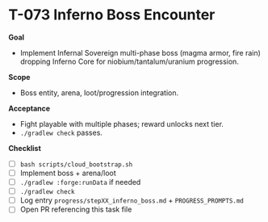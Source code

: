 # T-073 Inferno Boss Encounter

**Goal**

- Implement Infernal Sovereign multi-phase boss (magma armor, fire rain) dropping Inferno Core for niobium/tantalum/uranium progression.

**Scope**

- Boss entity, arena, loot/progression integration.

**Acceptance**

- Fight playable with multiple phases; reward unlocks next tier.
- `./gradlew check` passes.

**Checklist**

- [ ] `bash scripts/cloud_bootstrap.sh`
- [ ] Implement boss + arena/loot
- [ ] `./gradlew :forge:runData` if needed
- [ ] `./gradlew check`
- [ ] Log entry `progress/stepXX_inferno_boss.md` + `PROGRESS_PROMPTS.md`
- [ ] Open PR referencing this task file
